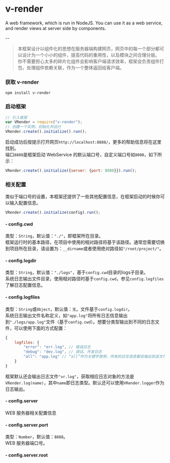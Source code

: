 # v-render
A web framework, which is run in NodeJS. You can use it as a web service, and render views at server side by components.

--
> 本框架设计以组件化的思想在服务器端构建网页，网页中的每一个部分都可以设计为一个小小的组件，提高代码的重用性，以及模块之间合理分层。 你不需要担心太多的碎片化组件会影响客户端请求效率，框架会负责组件打包，处理组件依赖关联，作为一个整体返回给客户端。

### 获取 v-render
```
npm install v-render
```

### 启动框架
```javascript
// 引入框架
var VRender = require("v-render");
// 创建一个实例，初始化并运行
VRender.create().initialize().run();
```
启动成功后按提示打开网页<code>http://localhost:8888/</code>，更多的帮助信息将在这里找到。  
端口<code>8888</code>是框架启动 WebService 的默认端口号，自定义端口号如<code>8080</code>，如下所示：

```javascript
VRender.create().initialize({server: {port: 8080}}).run();
```

### 相关配置
类似于端口号的设置，本框架还提供了一些其他配置信息，在框架启动的时候你可以输入配置信息。

```javascript
VRender.create().initialize(config).run();
```

#### - config.cwd
类型：<code>String</code>，默认值：<code>"./"</code>，即框架所在目录。  
框架运行时的基本路径，在项目中使用的相对路径将基于该路径。通常您需要切换到项目所在目录，请设置为：<code>__dirname</code>或者使用绝对路径如<code>"/root/project/"</code>。

#### - config.logdir
类型：<code>String</code>，默认值：<code>"./logs"</code>，基于<code>config.cwd</code>目录的logs子目录。  
系统日志输出文件目录，使用相对路径时基于<code>config.cwd</code>，参见<code>config.logfiles</code>了解日志配置信息。

#### - config.logfiles
类型：<code>String</code>或<code>Object</code>，默认值：<code>无</code>，文件基于<code>config.logdir</code>。  
系统日志输出文件名称定义，如<code>"app.log"</code>将所有日志信息输出到<code>"./logs/app.log"</code>文件（基于<code>config.cwd</code>）。想要分类型输出到不同的日志文件，可以使用下面的方式配置：

```javascript
{
	logfiles: {
		"error": "err.log", // 错误日志
		"debug": "dev.log", // 调试、开发日志
		"all": "app.log" // “all”作为关键字使用，所有的日志信息都会输出到该文件
	}
}
```
框架默认还会输出日志文件<code>"vr.log"</code>，获取相应日志对象的方法是<code>VRender.log(name)</code>，其中<code>name</code>即日志类型。默认还可以使用<code>VRender.logger</code>作为日志输出。

#### - config.server
WEB 服务器相关配置信息

#### - config.server.port
类型：<code>Number</code>，默认值：<code>8888</code>。   
WEB 服务器端口号。

#### - config.server.root














